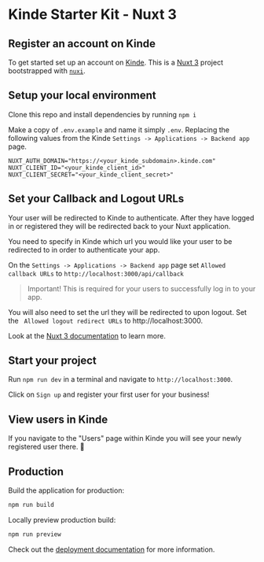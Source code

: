 # Kinde Starter Kit - Nuxt 3

## Register an account on Kinde

To get started set up an account on [Kinde](https://app.kinde.com/register). This is a [Nuxt 3](https://nuxt.com/) project bootstrapped with [`nuxi`](https://www.npmjs.com/package/nuxi).

## Setup your local environment

Clone this repo and install dependencies by running `npm i`

Make a copy of `.env.example` and name it simply `.env`. Replacing the following values from the Kinde `Settings -> Applications -> Backend app` page.

```
NUXT_AUTH_DOMAIN="https://<your_kinde_subdomain>.kinde.com"
NUXT_CLIENT_ID="<your_kinde_client_id>"
NUXT_CLIENT_SECRET="<your_kinde_client_secret>"
```

## Set your Callback and Logout URLs

Your user will be redirected to Kinde to authenticate. After they have logged in or registered they will be redirected back to your Nuxt application.

You need to specify in Kinde which url you would like your user to be redirected to in order to authenticate your app.

On the `Settings -> Applications -> Backend app` page set `Allowed callback URLs` to `http://localhost:3000/api/callback`

> Important! This is required for your users to successfully log in to your app.

You will also need to set the url they will be redirected to upon logout. Set the ` Allowed logout redirect URLs` to http://localhost:3000.

Look at the [Nuxt 3 documentation](https://nuxt.com/docs/getting-started/introduction) to learn more.

## Start your project

Run `npm run dev` in a terminal and navigate to `http://localhost:3000`.

Click on `Sign up` and register your first user for your business!

## View users in Kinde

If you navigate to the "Users" page within Kinde you will see your newly registered user there. 🚀

## Production

Build the application for production:

```bash
npm run build
```

Locally preview production build:

```bash
npm run preview
```

Check out the [deployment documentation](https://nuxt.com/docs/getting-started/deployment) for more information.
